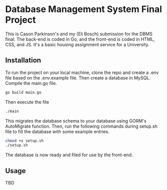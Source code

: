 # Database Management System Final Project
This is Cason Parkinson's and my (Eli Bosch) submission for the DBMS final. The back-end is coded in Go, and the front-end is coded in HTML, CSS, and JS. It's a basic housing assignment service for a University.

## Installation
To run the project on your local machine, clone the repo and create a .env file based on the .env.example file. Then create a database in MySQL. Compile the main.go file.
```bash
go build main.go
```
Then execute the file
```bash
./main
```
This migrates the database schema to your database using GORM's AutoMigrate function. Then, run the following commands during setup.sh file to fill the database with some example entries.
```bash
chmod +x setup.sh
./setup.sh
```
The database is now ready and filed for use by the front-end.

## Usage
TBD
